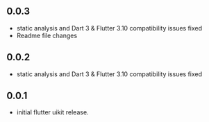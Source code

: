 ## 0.0.3

* static analysis and Dart 3 & Flutter 3.10 compatibility issues fixed
* Readme file changes
## 0.0.2

* static analysis and Dart 3 & Flutter 3.10 compatibility issues fixed
## 0.0.1

* initial flutter uikit release.